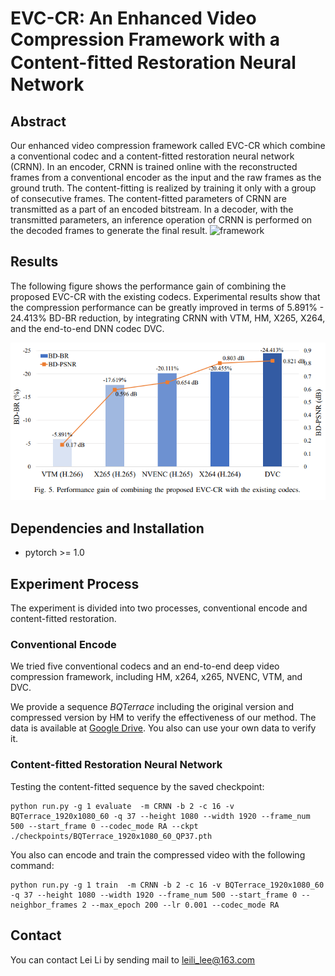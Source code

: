 

# EVC-CR: An Enhanced Video Compression Framework with a Content-ﬁtted Restoration Neural Network 

## Abstract

Our enhanced video compression framework called EVC-CR which combine a conventional codec and a content-fitted restoration neural network (CRNN). In an encoder, CRNN is trained online with the reconstructed frames from a conventional encoder as the input and the raw frames as the ground truth. The content-fitting is realized by training it only with a group of consecutive frames. The content-fitted parameters of CRNN are transmitted as a part of an encoded bitstream. In a decoder, with the transmitted parameters, an inference operation of CRNN is performed on the decoded frames to generate the final result.
![framework](d:/Desktop/EVC_CR_code/img/framework.png)

## Results

The following figure shows the performance gain of combining the proposed EVC-CR with the existing codecs. Experimental results show that the compression performance can be greatly improved in terms
of 5.891% - 24.413% BD-BR reduction, by integrating CRNN with VTM, HM, X265, X264, and the end-to-end DNN codec DVC. 

![performance](./img/performance.png)



## Dependencies and Installation

* pytorch >= 1.0

  

## Experiment Process
The experiment is divided into two processes, conventional encode and content-fitted restoration.
### Conventional Encode

We tried five conventional codecs and an end-to-end deep video compression framework, including HM, x264, x265, NVENC, VTM, and DVC. 


We provide a sequence *BQTerrace* including the original version and compressed version by HM to verify the effectiveness of our method. The data is available at [Google Drive](https://drive.google.com/drive/folders/1-Fcm4ZqyXk4aJgjwwo51HoSQVzvfrJPS?usp=sharing). You also can use your own data to verify it.



### Content-fitted Restoration Neural Network

Testing the content-fitted sequence by the saved checkpoint:

```
python run.py -g 1 evaluate  -m CRNN -b 2 -c 16 -v BQTerrace_1920x1080_60 -q 37 --height 1080 --width 1920 --frame_num 500 --start_frame 0 --codec_mode RA --ckpt ./checkpoints/BQTerrace_1920x1080_60_QP37.pth
```

You also can encode and train the compressed video with the following command:

```
python run.py -g 1 train  -m CRNN -b 2 -c 16 -v BQTerrace_1920x1080_60 -q 37 --height 1080 --width 1920 --frame_num 500 --start_frame 0 --neighbor_frames 2 --max_epoch 200 --lr 0.001 --codec_mode RA
```



## Contact

You can contact Lei Li by sending mail to leili_lee@163.com